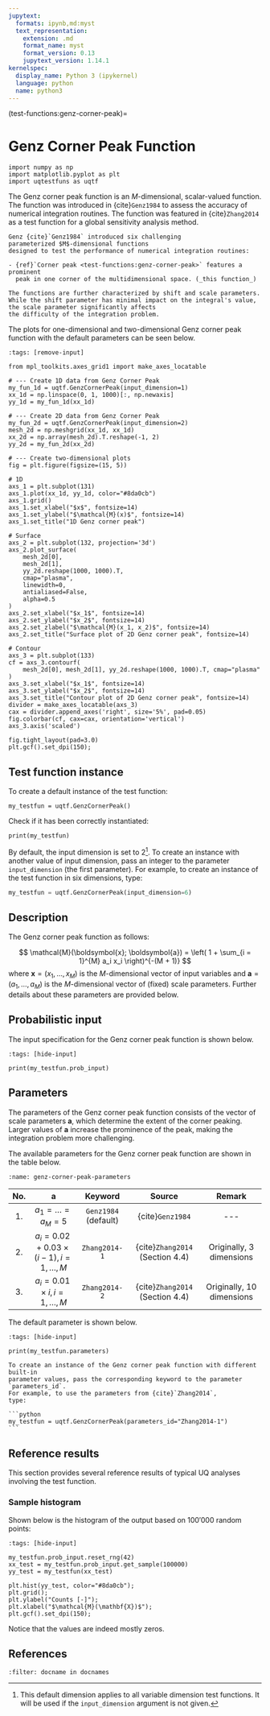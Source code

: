 ```yaml
---
jupytext:
  formats: ipynb,md:myst
  text_representation:
    extension: .md
    format_name: myst
    format_version: 0.13
    jupytext_version: 1.14.1
kernelspec:
  display_name: Python 3 (ipykernel)
  language: python
  name: python3
---
```


(test-functions:genz-corner-peak)=
# Genz Corner Peak Function

```{code-cell} ipython3
import numpy as np
import matplotlib.pyplot as plt
import uqtestfuns as uqtf
```

The Genz corner peak function is an $M$-dimensional, scalar-valued
function.
The function was introduced in {cite}`Genz1984` to assess the accuracy
of numerical integration routines.
The function was featured in {cite}`Zhang2014` as a test function
for a global sensitivity analysis method.

```{note}
Genz {cite}`Genz1984` introduced six challenging
parameterized $M$-dimensional functions
designed to test the performance of numerical integration routines:

- {ref}`Corner peak <test-functions:genz-corner-peak>` features a prominent
  peak in one corner of the multidimensional space. (_this function_)

The functions are further characterized by shift and scale parameters.
While the shift parameter has minimal impact on the integral's value,
the scale parameter significantly affects
the difficulty of the integration problem.
```

The plots for one-dimensional and two-dimensional Genz corner peak function
with the default parameters can be seen below.

```{code-cell} ipython3
:tags: [remove-input]

from mpl_toolkits.axes_grid1 import make_axes_locatable

# --- Create 1D data from Genz Corner Peak
my_fun_1d = uqtf.GenzCornerPeak(input_dimension=1)
xx_1d = np.linspace(0, 1, 1000)[:, np.newaxis]
yy_1d = my_fun_1d(xx_1d)

# --- Create 2D data from Genz Corner Peak
my_fun_2d = uqtf.GenzCornerPeak(input_dimension=2)
mesh_2d = np.meshgrid(xx_1d, xx_1d)
xx_2d = np.array(mesh_2d).T.reshape(-1, 2)
yy_2d = my_fun_2d(xx_2d)

# --- Create two-dimensional plots
fig = plt.figure(figsize=(15, 5))

# 1D
axs_1 = plt.subplot(131)
axs_1.plot(xx_1d, yy_1d, color="#8da0cb")
axs_1.grid()
axs_1.set_xlabel("$x$", fontsize=14)
axs_1.set_ylabel("$\mathcal{M}(x)$", fontsize=14)
axs_1.set_title("1D Genz corner peak")

# Surface
axs_2 = plt.subplot(132, projection='3d')
axs_2.plot_surface(
    mesh_2d[0],
    mesh_2d[1],
    yy_2d.reshape(1000, 1000).T,
    cmap="plasma",
    linewidth=0,
    antialiased=False,
    alpha=0.5
)
axs_2.set_xlabel("$x_1$", fontsize=14)
axs_2.set_ylabel("$x_2$", fontsize=14)
axs_2.set_zlabel("$\mathcal{M}(x_1, x_2)$", fontsize=14)
axs_2.set_title("Surface plot of 2D Genz corner peak", fontsize=14)

# Contour
axs_3 = plt.subplot(133)
cf = axs_3.contourf(
    mesh_2d[0], mesh_2d[1], yy_2d.reshape(1000, 1000).T, cmap="plasma"
)
axs_3.set_xlabel("$x_1$", fontsize=14)
axs_3.set_ylabel("$x_2$", fontsize=14)
axs_3.set_title("Contour plot of 2D Genz corner peak", fontsize=14)
divider = make_axes_locatable(axs_3)
cax = divider.append_axes('right', size='5%', pad=0.05)
fig.colorbar(cf, cax=cax, orientation='vertical')
axs_3.axis('scaled')

fig.tight_layout(pad=3.0)
plt.gcf().set_dpi(150);
```

## Test function instance

To create a default instance of the test function:

```{code-cell} ipython3
my_testfun = uqtf.GenzCornerPeak()
```

Check if it has been correctly instantiated:

```{code-cell} ipython3
print(my_testfun)
```

By default, the input dimension is set to $2$[^default_dimension].
To create an instance with another value of input dimension,
pass an integer to the parameter `input_dimension` (the first parameter).
For example, to create an instance of the test function in six dimensions,
type:

```python
my_testfun = uqtf.GenzCornerPeak(input_dimension=6)
```

## Description

The Genz corner peak function as follows:

$$
\mathcal{M}(\boldsymbol{x}; \boldsymbol{a}) = \left( 1 + \sum_{i = 1}^{M} a_i x_i \right)^{-(M + 1)}
$$
where $\boldsymbol{x} = \left( x_1, \ldots, x_M \right)$
is the $M$-dimensional vector of input variables
and $\boldsymbol{a} = \left( a_1, \ldots, a_M \right)$ is the $M$-dimensional
vector of (fixed) scale parameters.
Further details about these parameters are provided below.

## Probabilistic input

The input specification for the Genz corner peak function is shown below.

```{code-cell} ipython3
:tags: [hide-input]

print(my_testfun.prob_input)
```

## Parameters

The parameters of the Genz corner peak function consists
of the vector of scale parameters $\boldsymbol{a}$,
which determine the extent of the corner peaking.
Larger values of $\boldsymbol{a}$
increase the prominence of the peak,
making the integration problem more challenging.

The available parameters for the Genz corner peak function
are shown in the table below.

```{table} Available parameters of the Genz corner peak function
:name: genz-corner-peak-parameters

```
| No. |                    $\boldsymbol{a}$                    |          Keyword          |             Source              |          Remark           |
|:---:|:------------------------------------------------------:|:-------------------------:|:-------------------------------:|:-------------------------:|
| 1.  |                $a_1 = \ldots = a_M = 5$                | `Genz1984` <br> (default) |        {cite}`Genz1984`         |            ---            |
| 2.  | $a_i = 0.02 + 0.03 \times (i - 1),\, i = 1, \ldots, M$ |       `Zhang2014-1`       | {cite}`Zhang2014` (Section 4.4) | Originally, 3 dimensions  |
| 3.  |       $a_i = 0.01 \times i,\, i = 1, \ldots, M$        |       `Zhang2014-2`       | {cite}`Zhang2014` (Section 4.4) | Originally, 10 dimensions |

The default parameter is shown below.

```{code-cell} ipython3
:tags: [hide-input]

print(my_testfun.parameters)
```

````{note}
To create an instance of the Genz corner peak function with different built-in
parameter values, pass the corresponding keyword to the parameter `parameters_id`.
For example, to use the parameters from {cite}`Zhang2014`,
type:

```python
my_testfun = uqtf.GenzCornerPeak(parameters_id="Zhang2014-1")
```
````

## Reference results

This section provides several reference results of typical UQ analyses involving
the test function.

### Sample histogram

Shown below is the histogram of the output based on $100'000$ random points:

```{code-cell} ipython3
:tags: [hide-input]

my_testfun.prob_input.reset_rng(42)
xx_test = my_testfun.prob_input.get_sample(100000)
yy_test = my_testfun(xx_test)

plt.hist(yy_test, color="#8da0cb");
plt.grid();
plt.ylabel("Counts [-]");
plt.xlabel("$\mathcal{M}(\mathbf{X})$");
plt.gcf().set_dpi(150);
```

Notice that the values are indeed mostly zeros.

## References

```{bibliography}
:filter: docname in docnames
```

[^default_dimension]: This default dimension applies to all variable dimension
test functions. It will be used if the `input_dimension` argument is not given.